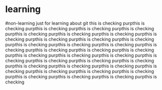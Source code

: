 # learning
#non-learning
just for learning about git
this is checking purpthis is checking purpthis is checking purpthis is checking purpthis is checking purpthis is checking purpthis is checking purpthis is checking purpthis is checking purpthis is checking purpthis is checking purpthis is checking purpthis is checking purpthis is checking purpthis is checking purpthis is checking purpthis is checking purpthis is checking purpthis is checking purpthis is checking purpthis is checking purpthis is checking purpthis is checking purpthis is checking purpthis is checking purpthis is checking purpthis is checking purpthis is checking purpthis is checking purpthis is checking purpthis is checking purpthis is checking purpthis is checking purpthis is checking purpthis is checking purpthis is checking purpthis is checking 
